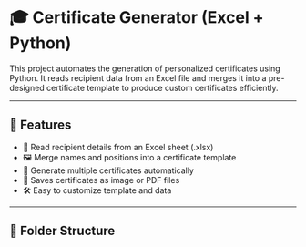 # 🎓 Certificate Generator (Excel + Python)

This project automates the generation of personalized certificates using Python. It reads recipient data from an Excel file and merges it into a pre-designed certificate template to produce custom certificates efficiently.

---

## 🚀 Features

- 📄 Read recipient details from an Excel sheet (.xlsx)
- 🖼️ Merge names and positions into a certificate template
- 🧾 Generate multiple certificates automatically
- 📂 Saves certificates as image or PDF files
- 🛠️ Easy to customize template and data

---

## 📁 Folder Structure

